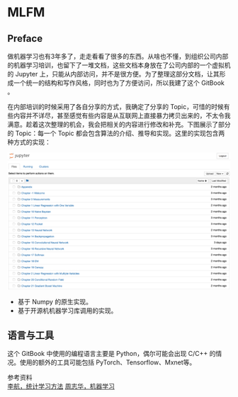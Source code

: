 # MLFM

## Preface  
做机器学习也有3年多了，走走看看了很多的东西。从啥也不懂，到组织公司内部的机器学习培训，也留下了一堆文档，这些文档本身放在了公司内部的一个虚拟机的 Jupyter 上，只能从内部访问，并不是很方便。为了整理这部分文档，让其形成一个统一的结构和写作风格，同时也为了方便访问，所以我建了这个 GitBook 。

在内部培训的时候采用了各自分享的方式，我确定了分享的 Topic，可惜的时候有些内容并不详尽，甚至感觉有些内容是从互联网上直接暴力拷贝出来的，不太令我满意。趁着这次整理的机会，我会把相关的内容进行修改和补充。下图展示了部分的 Topic：每一个 Topic 都会包含算法的介绍、推导和实现。这里的实现包含两种方式的实现：

![f0.1.png](/assets/f0.1.png)

* 基于 Numpy 的原生实现。  
* 基于开源机机器学习库调用的实现。  

## 语言与工具  
这个 GitBook 中使用的编程语言主要是 Python，偶尔可能会出现 C/C++ 的情况。使用的额外的工具可能包括 PyTorch、Tensorflow、Mxnet等。

参考资料  
[李航，统计学习方法](https://book.douban.com/subject/10590856/)
[周志华，机器学习](https://book.douban.com/subject/26708119/)
